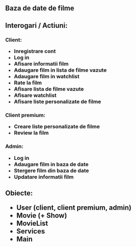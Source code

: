 <h2>Baza de date de filme
  <h2>Interogari / Actiuni:
  <h3>Client:
    <ul>
      <li>Inregistrare cont
      <li>Log in
      <li>Afisare informatii film
      <li>Adaugare film in lista de filme vazute
      <li>Adaugare film in watchlist
      <li>Rate la film
      <li>Afisare lista de filme vazute
      <li>Afisare watchlist
      <li>Afisare liste personalizate de filme
    </ul>
  <h3>Client premium:
    <ul>
      <li>Creare liste personalizate de filme
      <li>Review la film
    </ul>
  <h3>Admin:
    <ul>
      <li>Log in
      <li>Adaugare film in baza de date
      <li>Stergere film din baza de date
      <li>Updatare informatii film
    </ul>
  <h2>Obiecte:
    <ul>
      <li>User (client, client premium, admin)
      <li>Movie (+ Show)
      <li>MovieList
      <li>Services
      <li>Main
    </ul>
